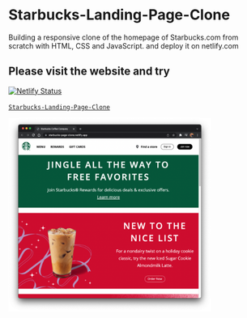 # Starbucks-Landing-Page-Clone
Building a responsive clone of the homepage of Starbucks.com from scratch with HTML, CSS and JavaScript. and deploy it on netlify.com

## Please visit the website and try

[![Netlify Status](https://api.netlify.com/api/v1/badges/b458441e-72d1-479b-90bd-52aa2bcfc291/deploy-status)](https://app.netlify.com/sites/starbucks-page-clone/deploys)



<a href="https://starbucks-page-clone.netlify.app" target="_blank">`Starbucks-Landing-Page-Clone`</a>

<p align="left">
<img src="./img/pagescreenshot.jpeg" width="400"/>
</p>
